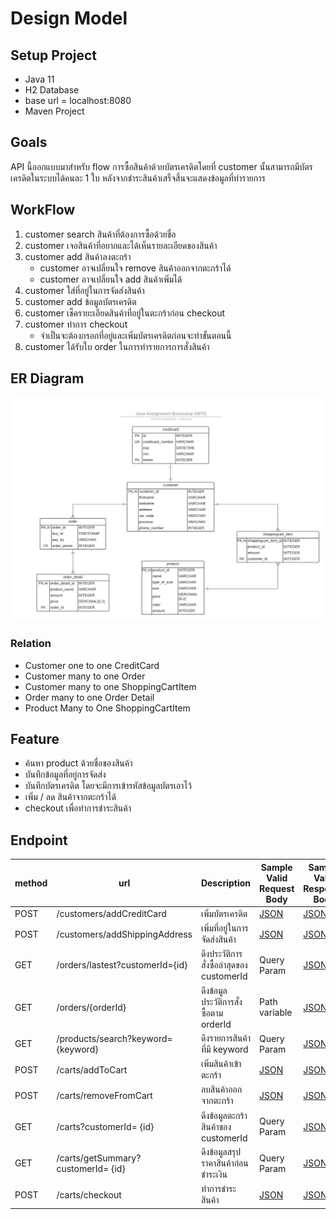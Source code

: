 # Design Model

## Setup Project

- Java 11
- H2 Database
- base url = localhost:8080
- Maven Project

## Goals

API นี้ออกแบบมาสำหรับ flow การซื้อสินค้าด้วยบัตรเครดิตโดยที่ customer นั้นสามารถมีบัตรเครดิตในระบบได้คนละ 1 ใบ หลังจากชำระสินค้าเสร็จสิ้นจะแสดงข้อมูลที่ทำรายการ

## WorkFlow

1. customer search สินค้าที่ต้องการซื้อด้วยชื่อ
2. customer เจอสินค้าที่อยากและได้เห็นรายละเอียดของสินค้า
3. customer add สินค้าลงตะกร้า
    - customer อาจเปลี่ยนใจ remove สินค้าออกจากตะกร้าได้
    - customer อาจเปลี่ยนใจ add สินค้าเพิ่มได้
4. customer ใส่ที่อยู่ในการจัดส่งสินค้า
5. customer add ข้อมูลบัตรเครดิต
6. customer เช็ครายะเอียดสินค้าที่อยู่ในตะกร้าก่อน checkout
7. customer ทำการ checkout
   - จำเป็นจะต้องกรอกที่อยู่และเพิ่มบัตรเครดิตก่อนจะทำขั้นตอนนี้
9. customer ได้รับใบ order ในการทำรายการการสั่งสินค้า

## ER Diagram

![er-diagram](../img/er-diagram.jpeg)

### Relation
- Customer one to one CreditCard
- Customer many to one  Order
- Customer many to one ShoppingCartItem
- Order many to one Order Detail
- Product Many to One ShoppingCartItem

## Feature

- ค้นหา product ด้วยชื่อของสินค้า
- บันทึกข้อมูลที่อยู่การจัดส่ง
- บันทึกบัตรเครดิต โดยจะมีการเข้ารหัสข้อมูลบัตรเอาไว้
- เพิ่ม / ลด สินค้าจากตะกร้าได้
- checkout เพื่อทำการชำระสินค้า

## Endpoint

| method | url                                | Description                       | Sample Valid Request Body                           | Sample Valid Response Body                              |
| ------ | -----------------------------------| ----------------------------------| ----------------------------------------------------|---------------------------------------------------------|
| POST   | /customers/addCreditCard           | เพิ่มบัตรเครดิต                       | [JSON](../sample/request/addCreditCard.json)        | [JSON](../sample/response/addCreditCard.json)           |
| POST   | /customers/addShippingAddress      | เพิ่มที่อยู่ในการจัดส่งสินค้า               | [JSON](../sample/request/addShippingAddress.json)   | [JSON](../sample/response/addShippingAddress.json)      |
| GET    | /orders/lastest?customerId={id}    | ดึงประวัติการสั่งซื้อล่าสุดของ customerId  | Query Param                                         | [JSON](../sample/response/getOrderLastest.json.json)    |
| GET    | /orders/{orderId}                  | ดึงข้อมูลประวัติการสั่งซื้อตาม orderId     | Path variable                                       | [JSON](../sample/response/getOrderById.json)            |
| GET    | /products/search?keyword={keyword} | ดึงรายการสินค้าที่มี keyword            | Query Param                                         | [JSON](../sample/response/searchProduct.json)           |
| POST   | /carts/addToCart                   | เพิ่มสินค้าเข้าตะกร้า                   | [JSON](../sample/request/addToCart.json)            | [JSON](../sample/response/addToCart.json)               |
| POST   | /carts/removeFromCart              | ลบสินค้าออกจากตะกร้า                 | [JSON](../sample/request/removeFromCart.json)       | [JSON](../sample/response/removeFromCart.json)          |
| GET    | /carts?customerId= {id}            | ดึงข้อมูลตะกร้าสินค้าของ customerId     | Query Param                                         | [JSON](../sample/response/getAllItemInCart.json)        |
| GET    | /carts/getSummary?customerId= {id} | ดึงข้อมูลสรุปราคาสินค้าก่อนชำระเงิน       | Query Param                                         | [JSON](../sample/response/getSummary.json)              |
| POST   | /carts/checkout                    | ทำการชำระสินค้า                     | [JSON](../sample/request/checkout.json)             | [JSON](../sample/response/checkout.json)                |
